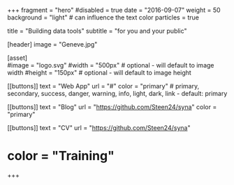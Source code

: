 +++
fragment = "hero"
#disabled = true
date = "2016-09-07"
weight = 50
background = "light" # can influence the text color
particles = true

title = "Building data tools"
subtitle = "for you and your public"

[header] 
   image = "Geneve.jpg"

[asset]  
  #image = "logo.svg"
  #width = "500px" # optional - will default to image width
  #height = "150px" # optional - will default to image height

[[buttons]]
  text = "Web App"
  url = "#"
  color = "primary" # primary, secondary, success, danger, warning, info, light, dark, link - default: primary

[[buttons]]
  text = "Blog"
  url = "https://github.com/Steen24/syna"
  color = "primary"

[[buttons]]
  text = "CV" 
  url = "https://github.com/Steen24/syna"
  # color = "Training"
+++
